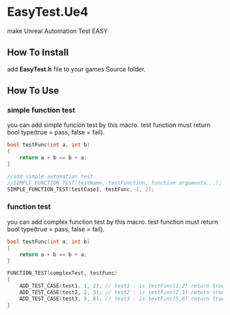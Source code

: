 # EasyTest.Ue4

make Unreal Automation Test EASY

## How To Install

add **EasyTest.h** file to your games Source folder. 

## How To Use

### simple function test

you can add simple funcion test by this macro. test function must return bool type(true = pass, false = fail).

```C++
bool testFunc(int a, int b)
{
    return a + b == b + a;
}

//add simple automation test.
//SIMPLE_FUNCTION_TEST(testName, testFunction, function arguments...);
SIMPLE_FUNCTION_TEST(testCase1, testFunc, 1, 2);
```

### function test

you can add complex function test by this macro. test function must return bool type(true = pass, false = fail).

```C++
bool testFunc(int a, int b)
{
    return a + b == b + a;
}

FUNCTION_TEST(complexTest, testFunc)
{
    ADD_TEST_CASE(test1, 1, 2); // test1 : is testFunc(1,2) return true
    ADD_TEST_CASE(test2, 2, 3); // test2 : is testFunc(2,3) return true
    ADD_TEST_CASE(test3, 5, 6); // test3 : is testFunc(5,6) return true
}
```